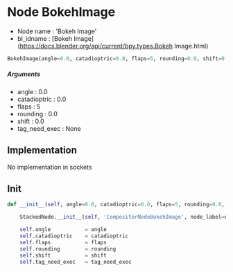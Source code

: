 # Node BokehImage

- Node name : 'Bokeh Image'
- bl_idname : [Bokeh Image](https://docs.blender.org/api/current/bpy.types.Bokeh Image.html)


``` python
BokehImage(angle=0.0, catadioptric=0.0, flaps=5, rounding=0.0, shift=0.0, tag_need_exec=None, node_label=None, node_color=None)
```
##### Arguments

- angle : 0.0
- catadioptric : 0.0
- flaps : 5
- rounding : 0.0
- shift : 0.0
- tag_need_exec : None

## Implementation

No implementation in sockets

## Init

``` python
def __init__(self, angle=0.0, catadioptric=0.0, flaps=5, rounding=0.0, shift=0.0, tag_need_exec=None, node_label=None, node_color=None):

    StackedNode.__init__(self, 'CompositorNodeBokehImage', node_label=node_label, node_color=node_color)

    self.angle           = angle
    self.catadioptric    = catadioptric
    self.flaps           = flaps
    self.rounding        = rounding
    self.shift           = shift
    self.tag_need_exec   = tag_need_exec
```
